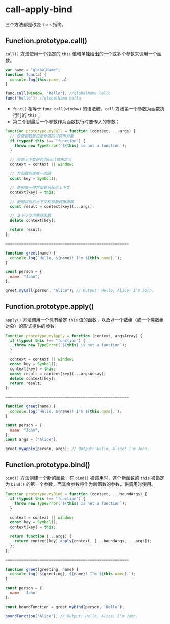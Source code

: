 # call-apply-bind

三个方法都是改变 `this` 指向。

## Function.prototype.call()

`call()` 方法使用一个指定的 `this` 值和单独给出的一个或多个参数来调用一个函数。

```js
var name = "globalName";
function func(a) {
  console.log(this.name, a);
}

func.call(window, "hello"); //globalName hello
func("hello"); //globalName hello
```

- `func()` 相等于 `func.call(window)` 的语法糖，`call` 方法第一个参数为函数执行时的 `this`；
- 第二个到最后一个参数作为函数执行时要传入的参数；

```js
Function.prototype.myCall = function (context, ...args) {
  // 检查函数是否是有效的可调用对象
  if (typeof this !== "function") {
    throw new TypeError(`${this} is not a function`);
  }

  // 检查上下文是否为null或未定义
  context = context || window;

  // 为函数创建唯一的键
  const key = Symbol();

  // 使用唯一键将函数分配给上下文
  context[key] = this;

  // 使用提供的上下文和参数调用函数
  const result = context[key](...args);

  // 从上下文中删除函数
  delete context[key];

  return result;
};

======================================================

function greet(name) {
  console.log(`Hello, ${name}! I'm ${this.name}.`);
}

const person = {
  name: "John",
};

greet.myCall(person, "Alice"); // Output: Hello, Alice! I'm John.
```

## Function.prototype.apply()

`apply()` 方法调用一个具有给定 `this` 值的函数，以及以一个数组（或一个类数组对象）的形式提供的参数。

```js
Function.prototype.myApply = function (context, argsArray) {
  if (typeof this !== "function") {
    throw new TypeError(`${this} is not a function`);
  }

  context = context || window;
  const key = Symbol();
  context[key] = this;
  const result = context[key](...argsArray);
  delete context[key];
  return result;
};

======================================================

function greet(name) {
  console.log(`Hello, ${name}! I'm ${this.name}.`);
}

const person = {
  name: "John",
};
const args = ["Alice"];

greet.myApply(person, args); // Output: Hello, Alice! I'm John.
```

## Function.prototype.bind()

`bind()` 方法创建一个新的函数，在 `bind()` 被调用时，这个新函数的 `this` 被指定为 `bind()` 的第一个参数，而其余参数将作为新函数的参数，供调用时使用。

```js
Function.prototype.myBind = function (context, ...boundArgs) {
  if (typeof this !== "function") {
    throw new TypeError(`${this} is not a function`);
  }

  context = context || window;
  const key = Symbol();
  context[key] = this;

  return function (...args) {
    return context[key].apply(context, [...boundArgs, ...args]);
  };
};

======================================================

function greet(greeting, name) {
  console.log(`${greeting}, ${name}! I'm ${this.name}.`);
}

const person = {
  name: 'John'
};

const boundFunction = greet.myBind(person, 'Hello');

boundFunction('Alice'); // Output: Hello, Alice! I'm John.
``` 

